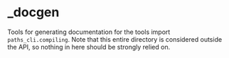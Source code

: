 # _docgen

Tools for generating documentation for the tools import `paths_cli.compiling`.
Note that this entire directory is considered outside the API, so nothing in
here should be strongly relied on.


